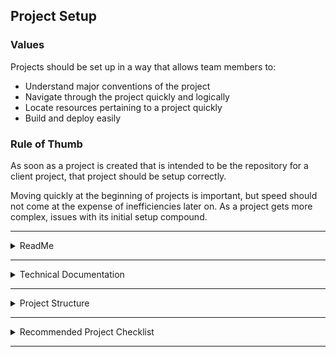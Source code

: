 ## Project Setup

### Values 
Projects should be set up in a way that allows team members to: 
- Understand major conventions of the project
- Navigate through the project quickly and logically
- Locate resources pertaining to a project quickly
- Build and deploy easily

### Rule of Thumb
	
As soon as a project is created that is intended to be the repository for a client project, that project should be setup correctly. 
	
Moving quickly at the beginning of projects is important, but speed should not come at the expense of inefficiencies later on. As a project gets more complex, issues with its initial setup compound.

---

<details><summary>ReadMe</summary><p>

### Location: 

ReadMe’s exist in a project’s repository

### Values

* A ReadMe: 
- Should be short. Long ReadMe’s are not read. 
* Should include: 
- Installation instructions
- Links to Technical Documentation
- Links to major project conventions
* May also include: 
- Links to pods used within the project
- Update the ReadMe with new changes

</p></details>

---

<details><summary>Technical Documentation</summary><p>


### Location
Depending on the project, Technical Documentation exists in Google Docs or in Confluence. 

### Values

- Technical Documentation: 
- Should be project specific 
- Generally includes: 
- API information
- Does Not Include: 
- Code examples (These should be documented inline, or linked to within the ReadMe)

---
### Examples
[m360](https://gitlab.fuzzhq.com/ios-project/m360/blob/dev/README.md)

---

</p></details>

---

<details><summary>Project Structure</summary><p>


### Values
- Project Structure should have: 
- .gitignore
- A reasonable, organized Directory Structure
- Continuous Integration
- Swift Linting (or something of the like)
- Documentation via Jazzy

### Required Module
Fazu https://gitlab.fuzzhq.com/ios-tools/fazu-ci 

Fazu provides: 
- Continuous Integration
- Building and deployment from console
- Documentation via Jazzy
- Provisioning

### Recommended Module

Plato https://gitlab.fuzzhq.com/ios-labs/plato

Plato provides: 
- .gitignore 
- Directory Structure
- Swift Lint

</p></details>

---

<details><summary>Recommended Project Checklist</summary><p>

- [ ] **Create a new project**
	* Recommendation: Use Plato https://gitlab.fuzzhq.com/ios-labs/plato
	- [ ] .gitignore
	- [ ] Swift Lint
	- [ ] Directory Structure
	- [ ] Provisioning

- [ ] **Push to GitLab Repository**

- [ ] **Create or Update ReadMe**
	- [ ] Installation Instructions
	- [ ] Links to Technical Documentation
	- [ ] Links to major project conventions
	- [ ] Links to Pods 

- [ ] **Create Technical Documentation (via confluence or Google Docs)**
	- [ ] API Information

- [ ] **Integrate with Fazu**
Fazu https://gitlab.fuzzhq.com/ios-tools/fazu-ci 

- [ ] **Implement a build process for development/production**
	- See m360 for details.
	- TODO: Add more details on m360 after Noah's presentation.

</p></details>

---
